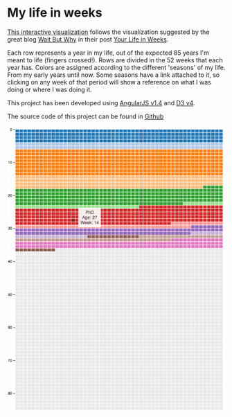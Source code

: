 # My life in weeks

[This interactive visualization](http://vpascual.org/projects/my-life-in-weeks/) follows the visualization suggested by the great blog [Wait But Why](http://waitbutwhy.com) in their post [Your Life in Weeks](http://waitbutwhy.com/2014/05/life-weeks.html).

Each row represents a year in my life, out of the expected 85 years I'm meant to life (fingers crossed!). Rows are divided in the 52 weeks that each year has. Colors are assigned according to the different 'seasons' of my life. From my early years until now. Some seasons have a link attached to it, so clicking on any week of that period will show a reference on what I was doing or where I was doing it.

This project has been developed using [AngularJS v1.4](https://angularjs.org) and [D3 v4](https://d3js.org).

The source code of this project can be found in [Github](https://github.com/vpascual/Life-Weeks)

![My Life in Weeks](mylifeinweeks.png)